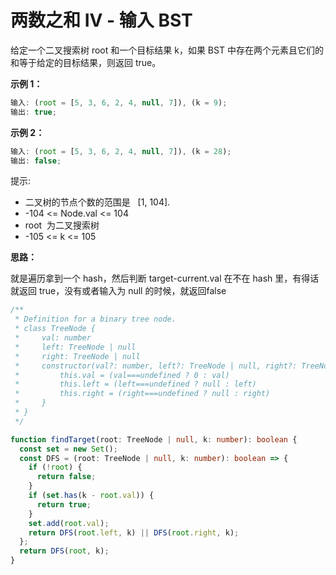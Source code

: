 # 两数之和 IV - 输入 BST

给定一个二叉搜索树 root 和一个目标结果 k，如果 BST 中存在两个元素且它们的和等于给定的目标结果，则返回 true。

**示例 1：**

```js
输入: (root = [5, 3, 6, 2, 4, null, 7]), (k = 9);
输出: true;
```

**示例 2：**

```js
输入: (root = [5, 3, 6, 2, 4, null, 7]), (k = 28);
输出: false;
```

提示:

- 二叉树的节点个数的范围是   [1, 104].
- -104 <= Node.val <= 104
- root  为二叉搜索树
- -105 <= k <= 105

**思路：**

就是遍历拿到一个 hash，然后判断 target-current.val 在不在 hash 里，有得话就返回 true，没有或者输入为 null 的时候，就返回false

```ts
/**
 * Definition for a binary tree node.
 * class TreeNode {
 *     val: number
 *     left: TreeNode | null
 *     right: TreeNode | null
 *     constructor(val?: number, left?: TreeNode | null, right?: TreeNode | null) {
 *         this.val = (val===undefined ? 0 : val)
 *         this.left = (left===undefined ? null : left)
 *         this.right = (right===undefined ? null : right)
 *     }
 * }
 */

function findTarget(root: TreeNode | null, k: number): boolean {
  const set = new Set();
  const DFS = (root: TreeNode | null, k: number): boolean => {
    if (!root) {
      return false;
    }
    if (set.has(k - root.val)) {
      return true;
    }
    set.add(root.val);
    return DFS(root.left, k) || DFS(root.right, k);
  };
  return DFS(root, k);
}
```
